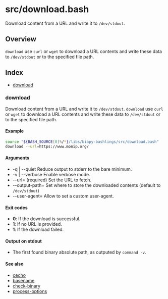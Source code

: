 # src/download.bash

Download content from a URL and write it to `/dev/stdout`.

## Overview

`download` use `curl` or `wget` to download a URL contents and write
these data to `/dev/stdout` or to the specified file path.

## Index

* [download](#download)

### download

Download content from a URL and write it to `/dev/stdout`.
`download` use `curl` or `wget` to download a URL contents and write
these data to `/dev/stdout` or to the specified file path.

#### Example

```bash
source "${BASH_SOURCE[0]%/*}/libs/biapy-bashlings/src/download.bash"
download --url=https://www.monip.org/
```

#### Arguments

* -q | --quiet Reduce output to stderr to the bare minimum.
* -v | --verbose Enable verbose mode.
* --url=<url> (required) Set the URL to fetch.
* --output-path=<path> Set where to store the downloaded contents (default to `/dev/stdout`)
* --user-agent=<user-agent> Allow to set a custom user-agent.

#### Exit codes

* **0**: If the download is successful.
* **1**: If no URL is provided.
* **1**: If the download failed.

#### Output on stdout

* The first found binary absolute path, as outputed by `command -v`.

#### See also

* [cecho](#cecho)
* [basename](#basename)
* [check-binary](#check-binary)
* [process-options](#process-options)

